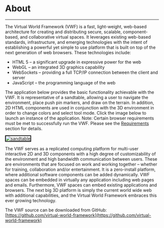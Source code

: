 About
=====================
---------------------

The Virtual World Framework (VWF) is a fast, light-weight, web-based architecture for creating and distributing secure, scalable, component-based, and collaborative virtual spaces. It leverages existing web-based standards, infrastructure, and emerging technologies with the intent of establishing a powerful yet simple to use platform that is built on top of the next generation of web browsers. These technologies include:

* HTML 5 – a significant upgrade in expressive power for the web
* WebGL – an integrated 3D graphics capability
* WebSockets – providing a full TCP/IP connection between the client and server
* JavaScript – the programming language of the web  

The application below provides the basic functionality achievable with the VWF. It is representative of a sandtable, allowing a user to navigate the environment, place push pin markers, and draw on the terrain. In addition, 2D HTML components are used in conjunction with the 3D environment in order to change colors and select tool mode. Click the image below to launch an instance of the application. Note: Certain browser requirements must be met to successfully run the VWF. Please see the [Requirements](docs/reqs.html) section for details.

<a href='../sandtable/'><img src='sandtable.png' alt='sandtable' style='border:2px black solid' /></a>

The VWF serves as a replicated computing platform for multi-user interactive 2D and 3D components with a high degree of customizability of the environment and high bandwidth communication between users. These are environments that are focused on work and working together – whether for training, collaboration and/or entertainment. It is a zero-install platform, where additional software components can be added dynamically. VWF spaces can be embedded in virtually any application including web pages and emails. Furthermore, VWF spaces can embed existing applications and browsers. The next big 3D platform is simply the current world wide web with additional capabilities, and the Virtual World Framework embraces this ever growing technology.

The VWF source can be downloaded from GitHub: [https://github.com/virtual-world-framework](https://github.com/virtual-world-framework)
